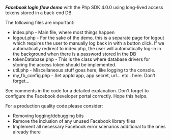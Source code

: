 
***Facebook login flow demo*** with the Php SDK 4.0.0 using long-lived access tokens stored in a back-end DB

The following files are important:
* index.php     - Main file, where most things happen
* logout.php    - For the sake of the demo, this is a separate page for logout which requires the user to manually log back in with a button click. If we automatically redirect to index.php, the user will  automatically log-in in the background when there is a password stored in the DB
* tokenDatabase.php - This is the class where database drivers for storing the access token should be implemented.
* util.php          - Miscellaneous stuff goes here, like logging to the console.
* my_fb_config.php  - Set appId app, app secret, url... etc.. here. Don't forget...


See comments in the code for a detailed explanation. Don't forget to configure the Facebook developer portal correctly. Hope this helps.


For a production quality code please consider:
* Removing logging/debugging bits
* Remove the inclusion of any unused Facebook library files
* Implement all necessary Facebook error scenarios additional to the ones already there
